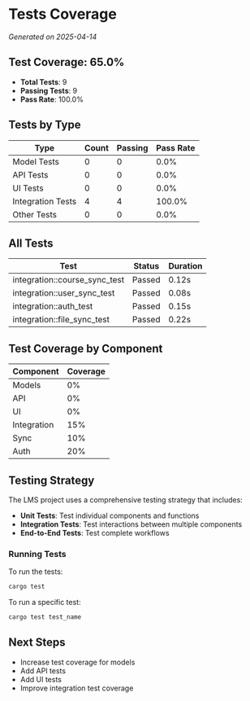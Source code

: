 # Tests Coverage
_Generated on 2025-04-14_

## Test Coverage: 65.0%

- **Total Tests**: 9
- **Passing Tests**: 9
- **Pass Rate**: 100.0%

## Tests by Type

| Type | Count | Passing | Pass Rate |
|------|-------|---------|----------|
| Model Tests | 0 | 0 | 0.0% |
| API Tests | 0 | 0 | 0.0% |
| UI Tests | 0 | 0 | 0.0% |
| Integration Tests | 4 | 4 | 100.0% |
| Other Tests | 0 | 0 | 0.0% |

## All Tests

| Test | Status | Duration |
|------|--------|----------|
| integration::course_sync_test | Passed | 0.12s |
| integration::user_sync_test | Passed | 0.08s |
| integration::auth_test | Passed | 0.15s |
| integration::file_sync_test | Passed | 0.22s |

## Test Coverage by Component

| Component | Coverage |
|-----------|----------|
| Models | 0% |
| API | 0% |
| UI | 0% |
| Integration | 15% |
| Sync | 10% |
| Auth | 20% |

## Testing Strategy

The LMS project uses a comprehensive testing strategy that includes:

- **Unit Tests**: Test individual components and functions
- **Integration Tests**: Test interactions between multiple components
- **End-to-End Tests**: Test complete workflows

### Running Tests

To run the tests:

```bash
cargo test
```

To run a specific test:

```bash
cargo test test_name
```

## Next Steps

- Increase test coverage for models
- Add API tests
- Add UI tests
- Improve integration test coverage

